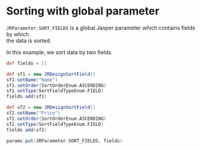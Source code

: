 # Sorting with global parameter


`JRParameter.SORT_FIELDS` is a global Jasper parameter which contains fields by which  
the data is sorted.  

In this example, we sort data by two fields.  


```groovy
def fields = []

def sf1 = new JRDesignSortField()
sf1.setName("Name")
sf1.setOrder(SortOrderEnum.ASCENDING)
sf1.setType(SortFieldTypeEnum.FIELD)
fields.add(sf1)

def sf2 = new JRDesignSortField()
sf2.setName("Price")
sf2.setOrder(SortOrderEnum.ASCENDING)
sf2.setType(SortFieldTypeEnum.FIELD)
fields.add(sf2)

params.put(JRParameter.SORT_FIELDS, fields)
```
